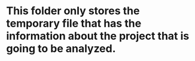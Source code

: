 # This folder only stores the temporary file that has the information about the project that is going to be analyzed.